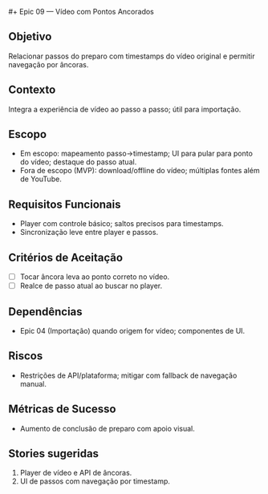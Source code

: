 #+ Epic 09 — Vídeo com Pontos Ancorados

## Objetivo
Relacionar passos do preparo com timestamps do vídeo original e permitir navegação por âncoras.

## Contexto
Integra a experiência de vídeo ao passo a passo; útil para importação.

## Escopo
- Em escopo: mapeamento passo→timestamp; UI para pular para ponto do vídeo; destaque do passo atual.
- Fora de escopo (MVP): download/offline do vídeo; múltiplas fontes além de YouTube.

## Requisitos Funcionais
- Player com controle básico; saltos precisos para timestamps.
- Sincronização leve entre player e passos.

## Critérios de Aceitação
- [ ] Tocar âncora leva ao ponto correto no vídeo.
- [ ] Realce de passo atual ao buscar no player.

## Dependências
- Epic 04 (Importação) quando origem for vídeo; componentes de UI.

## Riscos
- Restrições de API/plataforma; mitigar com fallback de navegação manual.

## Métricas de Sucesso
- Aumento de conclusão de preparo com apoio visual.

## Stories sugeridas
1. Player de vídeo e API de âncoras.
2. UI de passos com navegação por timestamp.

